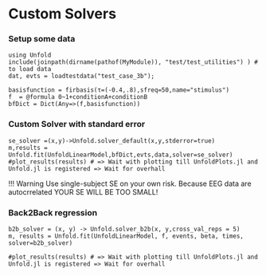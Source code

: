# Custom Solvers

### Setup some data

```@Example main
using Unfold
include(joinpath(dirname(pathof(MyModule)), "test/test_utilities") ) # to load data
dat, evts = loadtestdata("test_case_3b");

basisfunction = firbasis(τ=(-0.4,.8),sfreq=50,name="stimulus")
f  = @formula 0~1+conditionA+conditionB
bfDict = Dict(Any=>(f,basisfunction))

```

### Custom Solver with standard error
```@Example main
se_solver =(x,y)->Unfold.solver_default(x,y,stderror=true)
m,results = Unfold.fit(UnfoldLinearModel,bfDict,evts,data,solver=se_solver)
#plot_results(results) # => Wait with plotting till UnfoldPlots.jl and Unfold.jl is registered => Wait for overhall
```
!!! Warning Use single-subject SE on your own risk. Because EEG data are autocrrelated YOUR SE WILL BE TOO SMALL!
### Back2Back regression
```@Example main
b2b_solver = (x, y) -> Unfold.solver_b2b(x, y,cross_val_reps = 5)
m, results = Unfold.fit(UnfoldLinearModel, f, events, beta, times, solver=b2b_solver)

#plot_results(results) # => Wait with plotting till UnfoldPlots.jl and Unfold.jl is registered => Wait for overhall

```

